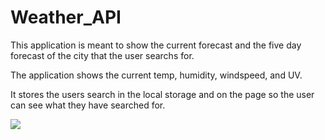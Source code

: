 # Weather_API
This application is meant to show the current forecast and the five day forecast of the city that the user searchs for.

The application shows the current temp, humidity, windspeed, and UV.

It stores the users search in the local storage and on the page so the user can see what they have searched for. 

![](./Assests/06-server-side-apis-homework-demo.png)